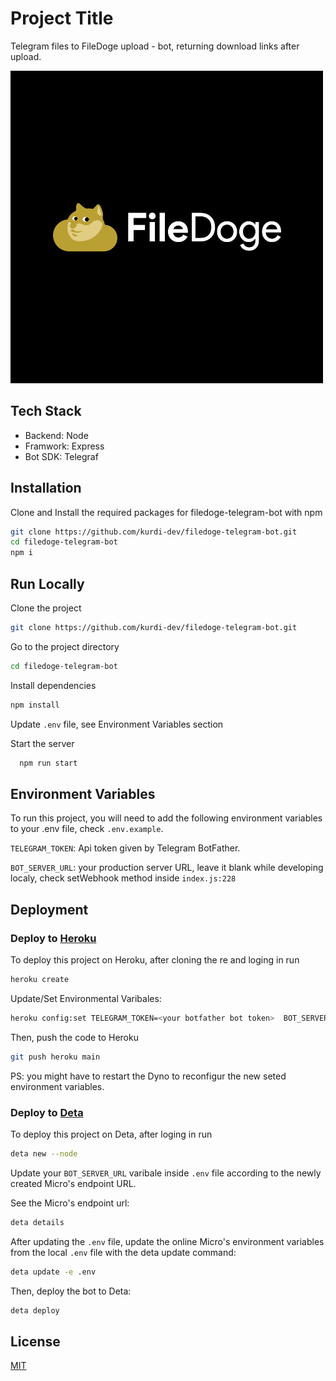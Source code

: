 # Project Title

Telegram files to FileDoge upload - bot, returning download links after upload.

![Logo](./static/filedoge.png)

## Tech Stack

- Backend: Node
- Framwork: Express
- Bot SDK: Telegraf

## Installation

Clone and Install the required packages for filedoge-telegram-bot with npm

```bash
git clone https://github.com/kurdi-dev/filedoge-telegram-bot.git
cd filedoge-telegram-bot
npm i
```

## Run Locally

Clone the project

```bash
git clone https://github.com/kurdi-dev/filedoge-telegram-bot.git
```

Go to the project directory

```bash
cd filedoge-telegram-bot
```

Install dependencies

```bash
npm install
```

Update `.env` file, see Environment Variables section

Start the server

```bash
  npm run start
```

## Environment Variables

To run this project, you will need to add the following environment variables to your .env file, check `.env.example`.

`TELEGRAM_TOKEN`: Api token given by Telegram BotFather.

`BOT_SERVER_URL`: your production server URL, leave it blank while developing localy, check setWebhook method inside `index.js:228`

## Deployment

### Deploy to [Heroku](https://www.heroku.com)

To deploy this project on Heroku, after cloning the re and loging in run

```bash
heroku create
```

Update/Set Environmental Varibales:

```bash
heroku config:set TELEGRAM_TOKEN=<your botfather bot token>  BOT_SERVER_URL=<your newly created Dyno URL>
```

Then, push the code to Heroku

```bash
git push heroku main
```

PS: you might have to restart the Dyno to reconfigur the new seted environment variables.

### Deploy to [Deta](https://deta.sh)

To deploy this project on Deta, after loging in run

```bash
deta new --node
```

Update your `BOT_SERVER_URL` varibale inside `.env` file according to the newly created Micro's endpoint URL.

See the Micro's endpoint url:

```bash
deta details
```

After updating the `.env` file, update the online Micro's environment variables from the local `.env` file with the deta update command:

```bash
deta update -e .env
```

Then, deploy the bot to Deta:

```bash
deta deploy
```

## License

[MIT](https://choosealicense.com/licenses/mit/)

